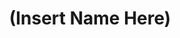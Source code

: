 ---
title: (Insert Name Here)
image: inh
school: dcb
age: middle school
tool: Java
download: true
link: https://gamejam.dulwich.org/judging/builds/InsertNameHere.zip
comment: The story premise is a nice hook, ambitious content, would be nice to have more playable content, could not get out of first room.
judge: Jean Francois
company: Ubisoft
winner: true
---